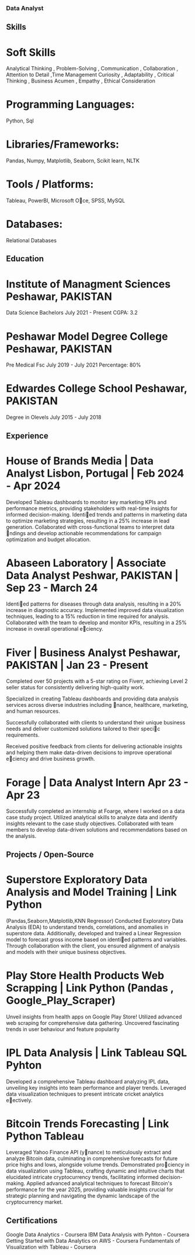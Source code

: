 ### Data Analyst
## Skills
# Soft Skills
Analytical Thinking , Problem-Solving , Communication , Collaboration , Attention to Detail ,Time Management
Curiosity , Adaptability , Critical Thinking , Business Acumen , Empathy , Ethical Consideration

# Programming Languages: 
Python, Sql

# Libraries/Frameworks: 
Pandas, Numpy, Matplotlib, Seaborn, Scikit learn, NLTK

# Tools / Platforms: 
Tableau, PowerBI, Microsoft Oce, SPSS, MySQL

# Databases:
Relational Databases

## Education

# Institute of Managment Sciences Peshawar, PAKISTAN
Data Science Bachelors July 2021 - Present
CGPA: 3.2

# Peshawar Model Degree College Peshawar, PAKISTAN
Pre Medical Fsc July 2019 - July 2021
Percentage: 80%

# Edwardes College School Peshawar, PAKISTAN
Degree in Olevels July 2015 - July 2018

## Experience
# House of Brands Media | Data Analyst Lisbon, Portugal | Feb 2024 - Apr 2024

Developed Tableau dashboards to monitor key marketing KPIs and performance metrics, providing
stakeholders with real-time insights for informed decision-making.
Identied trends and patterns in marketing data to optimize marketing strategies, resulting in a 25%
increase in lead generation.
Collaborated with cross-functional teams to interpret data ndings and develop actionable
recommendations for campaign optimization and budget allocation.

# Abaseen Laboratory | Associate Data Analyst Peshwar, PAKISTAN | Sep 23 - March 24

Identied patterns for diseases through data analysis, resulting in a 20% increase in diagnostic accuracy.
Implemented improved data visualization techniques, leading to a 15% reduction in time required for
analysis.
Collaborated with the team to develop and monitor KPIs, resulting in a 25% increase in overall
operational eciency.

# Fiver | Business Analyst Peshawar, PAKISTAN | Jan 23 - Present

Completed over 50 projects with a 5-star rating on Fiverr, achieving Level 2 seller status for consistently
delivering high-quality work.

Specialized in creating Tableau dashboards and providing data analysis services across diverse industries
including nance, healthcare, marketing, and human resources.

Successfully collaborated with clients to understand their unique business needs and deliver customized
solutions tailored to their specic requirements.

Received positive feedback from clients for delivering actionable insights and helping them make
data-driven decisions to improve operational eciency and drive business growth.

# Forage | Data Analyst Intern Apr 23 - Apr 23

Successfully completed an internship at Foarge, where I worked on a data case study project.
Utilized analytical skills to analyze data and identify insights relevant to the case study objectives.
Collaborated with team members to develop data-driven solutions and recommendations based on the
analysis.

## Projects / Open-Source
# Superstore Exploratory Data Analysis and Model Training | Link Python
(Pandas,Seaborn,Matplotlib,KNN Regressor)
Conducted Exploratory Data Analysis (EDA) to understand trends, correlations, and anomalies in
superstore data. Additionally, developed and trained a Linear Regression model to forecast gross income
based on identied patterns and variables. Through collaboration with the client, you ensured alignment
of analysis and models with their unique business objectives.

# Play Store Health Products Web Scrapping | Link Python (Pandas , Google_Play_Scraper)
Unveil insights from health apps on Google Play Store! Utilized advanced web scraping for
comprehensive data gathering. Uncovered fascinating trends in user behaviour and feature popularity
# IPL Data Analysis | Link Tableau SQL Pyhton
Developed a comprehensive Tableau dashboard analyzing IPL data, unveiling key insights into team
performance and player trends. Leveraged data visualization techniques to present intricate cricket
analytics eectively.

# Bitcoin Trends Forecasting | Link Python Tableau
Leveraged Yahoo Finance API (ynance) to meticulously extract and analyze Bitcoin data, culminating
in comprehensive forecasts for future price highs and lows, alongside volume trends.
Demonstrated prociency in data visualization using Tableau, crafting dynamic and intuitive charts that
elucidated intricate cryptocurrency trends, facilitating informed decision-making.
Applied advanced analytical techniques to forecast Bitcoin's performance for the year 2025, providing
valuable insights crucial for strategic planning and navigating the dynamic landscape of the
cryptocurrency market.

## Certifications
Google Data Analytics - Coursera
IBM Data Analysis with Pyhton - Coursera
Getting Started with Data Analytics on AWS - Coursera
Fundamentals of Visualization with Tableau - Coursera
